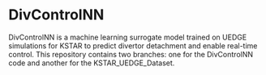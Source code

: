# DivControlNN
DivControlNN is a machine learning surrogate model trained on UEDGE simulations for KSTAR to predict divertor detachment and enable real-time control. This repository contains two branches: one for the DivControlNN code and another for the KSTAR_UEDGE_Dataset.
